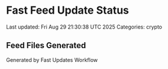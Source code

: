 # Fast Feed Update Status
Last updated: Fri Aug 29 21:30:38 UTC 2025
Categories: crypto

## Feed Files Generated

Generated by Fast Updates Workflow
